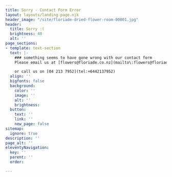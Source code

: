 ```yaml
---
title: Sorry - Contact Form Error
layout: layouts/landing-page.njk
header_image: "/site/floriade-dried-flower-room-00001.jpg"
header:
  title: Sorry :(
  brightness: 40
  alt: ''
page_sections:
- template: text-section
  text: |-
    ### something seems to have gone wrong with our contact form
    Please email us at [flowers@floriade.co.nz](mailto\:flowers@floriade.co.nz\?subject\=Flowers%20Enquiry)

    or call us on [04 213 7952](tel:+6442137952)
  align: ''
  bigfonts: false
  background:
    color: ''
    image: ''
    alt: ''
    brightness: 
  button:
    text: ''
    link: ''
    new_page: false
sitemap:
  ignore: true
description: ''
page_alt: ''
eleventyNavigation:
  key: ''
  parent: ''
  order: 

---
```

